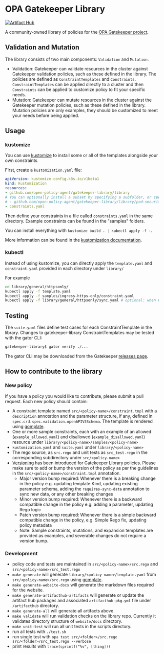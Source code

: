 # OPA Gatekeeper Library
[![Artifact Hub](https://img.shields.io/endpoint?url=https://artifacthub.io/badge/repository/gatekeeper-policies)](https://artifacthub.io/packages/search?repo=gatekeeper-policies)

A community-owned library of policies for the [OPA Gatekeeper project](https://open-policy-agent.github.io/gatekeeper/website/docs/).

## Validation and Mutation
The library consists of two main components: `Validation` and `Mutation`.
- Validation: Gatekeeper can validate resources in the cluster against Gatekeeper validation policies, such as these defined in the library. The policies are defined as `ConstraintTemplates` and `Constraints`. `ConstraintTemplates` can be applied directly to a cluster and then `Constraints` can be applied to customize policy to fit your specific needs.
- Mutation: Gatekeeper can mutate resources in the cluster against the Gatekeeper mutation policies, such as these defined in the library. Mutation policies are only examples, they should be customized to meet your needs before being applied.

## Usage

### kustomize

You can use [kustomize](https://kubectl.docs.kubernetes.io/installation/kustomize/) to install some or all of the templates alongside your own constraints.

First, create a `kustomization.yaml` file:

```yaml
apiVersion: kustomize.config.k8s.io/v1beta1
kind: Kustomization
resources:
- github.com/open-policy-agent/gatekeeper-library/library
# You can optionally install a subset by specifying a subfolder, or specify a commit SHA
# - github.com/open-policy-agent/gatekeeper-library/library/pod-security-policy?ref=0c82f402fb3594097a90d15215ae223267f5b955
- constraints.yaml
```

Then define your constraints in a file called `constraints.yaml` in the same directory. Example constraints can be found in the "samples" folders.

You can install everything with `kustomize build . | kubectl apply -f -`.

More information can be found in the [kustomization documentation](https://kubectl.docs.kubernetes.io/references/kustomize/kustomization/).

### kubectl

Instead of using kustomize, you can directly apply the `template.yaml` and `constraint.yaml` provided in each directory under `library/`

For example

```bash
cd library/general/httpsonly/
kubectl apply -f template.yaml
kubectl apply -f samples/ingress-https-only/constraint.yaml
kubectl apply -f library/general/httpsonly/sync.yaml # optional: when GK is running with OPA cache
```

## Testing

The `suite.yaml` files define test cases for each ConstraintTemplate in the library.
Changes to gatekeeper-library ConstraintTemplates may be tested with the gator CLI:

```bash
gatekeeper-library$ gator verify ./...
```

The gator CLI may be downloaded from the Gatekeeper
[releases page](https://github.com/open-policy-agent/gatekeeper/releases).

## How to contribute to the library

### New policy

If you have a policy you would like to contribute, please submit a pull request.
Each new policy should contain:

* A constraint template named `src/<policy-name>/constraint.tmpl` with a `description` annotation and the parameter structure, if any, defined in `spec.crd.spec.validation.openAPIV3Schema`. The template is rendered using [gomplate](https://docs.gomplate.ca/).
* One or more sample constraints, each with an example of an allowed (`example_allowed.yaml`) and disallowed (`example_disallowed.yaml`) resource under `library/<policy-name>/samples/<policy-name>`
* `kustomization.yaml` and `suite.yaml` under `library/<policy-name>`
* The rego source, as `src.rego` and unit tests as `src_test.rego` in the corresponding subdirectory under `src/<policy-name>`
* [Versioning](https://docs.google.com/document/d/1IYiypA-mRcdfSVfmoeyuaeG8XtA1u4GkcqH3kEkv2uw/edit) has been introduced for Gatekeeper Library policies. Please make sure to add or bump the version of the policy as per the guidelines in the `src/<policy-name>/constraint.tmpl` annotation.
  * Major version bump required: Whenever there is a breaking change in the policy e.g.  updating template Kind, updating existing parameter schema, adding the `requires-sync-data` annotation to sync new data, or any other breaking changes
  * Minor version bump required: Whenever there is a backward compatible change in the policy e.g. adding a parameter, updating Rego logic
  * Patch version bump required: Whenever there is a simple backward compatible change in the policy, e.g. Simple Rego fix, updating policy metadata
  * Note: Sample constraints, mutations, and expansion templates are provided as examples, and severable changes do not require a version bump.

### Development

* policy code and tests are maintained in `src/<policy-name>/src.rego` and `src/<policy-name>/src_test.rego`
* `make generate` will generate `library/<policy-name>/template.yaml` from `src/<policy-name>/src.rego` using [gomplate](https://docs.gomplate.ca/).
* `make generate-website-docs` will generate the markdown files required for the website.
* `make generate-artifacthub-artifacts` will generate or update the artifact hub packages and associated `artifacthub-pkg.yml` file under `/artifacthub` directory.
* `make generate-all` will generate all artifacts above.
* `make validate` will run validation checks on the library repo. Currently it validates directory structure of `website/docs` directory.
* `make unit-test` will run all unit tests in the scripts directory.
* run all tests with `./test.sh`
* run single test with `opa test src/<folder>/src.rego src/<folder>/src_test.rego --verbose`
* print results with `trace(sprintf("%v", [thing]))`
